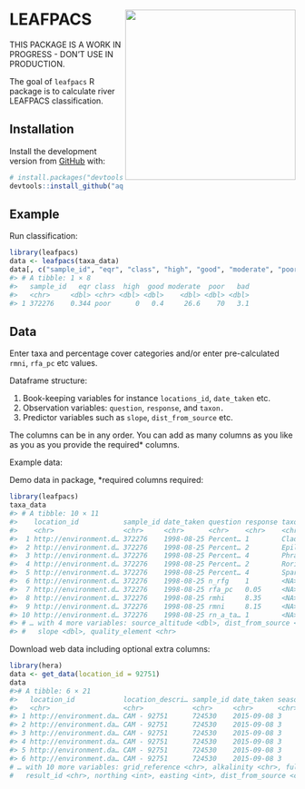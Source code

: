 
<!-- README.md is generated from README.Rmd. Please edit that file -->

# LEAFPACS <img src='https://github.com/aquaMetrics/leafpacs/raw/main/inst/extdat/images/leafpacs_logo.png' align="right" height="300" />

<!-- badges: start -->
<!-- badges: end -->

THIS PACKAGE IS A WORK IN PROGRESS - DON’T USE IN PRODUCTION.

The goal of `leafpacs` R package is to calculate river LEAFPACS
classification.

## Installation

Install the development version from [GitHub](https://github.com/) with:

``` r
# install.packages("devtools")
devtools::install_github("aquaMetrics/leafpacs", dependencies = TRUE)
```

## Example

Run classification:

``` r
library(leafpacs)
data <- leafpacs(taxa_data)
data[, c("sample_id", "eqr", "class", "high", "good", "moderate", "poor", "bad")]
#> # A tibble: 1 × 8
#>   sample_id   eqr class  high  good moderate  poor   bad
#>   <chr>     <dbl> <chr> <dbl> <dbl>    <dbl> <dbl> <dbl>
#> 1 372276    0.344 poor      0   0.4     26.6    70   3.1
```

## Data

Enter taxa and percentage cover categories and/or enter pre-calculated
`rmni`, `rfa_pc` etc values.

Dataframe structure:

1.  Book-keeping variables for instance `locations_id`, `date_taken`
    etc.
2.  Observation variables: `question`, `response`, and `taxon.`
3.  Predictor variables such as `slope`, `dist_from_source` etc.

The columns can be in any order. You can add as many columns as you like
as you as you provide the required\* columns.

Example data:

Demo data in package, \*required columns required:

``` r
library(leafpacs)
taxa_data
#> # A tibble: 10 × 11
#>    location_id           sample_id date_taken question response taxon alkalinity
#>    <chr>                 <chr>     <chr>      <chr>    <chr>    <chr>      <dbl>
#>  1 http://environment.d… 372276    1998-08-25 Percent… 1        Clad…       219.
#>  2 http://environment.d… 372276    1998-08-25 Percent… 2        Epil…       219.
#>  3 http://environment.d… 372276    1998-08-25 Percent… 4        Phra…       219.
#>  4 http://environment.d… 372276    1998-08-25 Percent… 2        Rori…       219.
#>  5 http://environment.d… 372276    1998-08-25 Percent… 4        Spar…       219.
#>  6 http://environment.d… 372276    1998-08-25 n_rfg    1        <NA>        219.
#>  7 http://environment.d… 372276    1998-08-25 rfa_pc   0.05     <NA>        219.
#>  8 http://environment.d… 372276    1998-08-25 rmhi     8.35     <NA>        219.
#>  9 http://environment.d… 372276    1998-08-25 rmni     8.15     <NA>        219.
#> 10 http://environment.d… 372276    1998-08-25 rn_a_ta… 1        <NA>        219.
#> # … with 4 more variables: source_altitude <dbl>, dist_from_source <dbl>,
#> #   slope <dbl>, quality_element <chr>
```

Download web data including optional extra columns:

``` r
library(hera)
data <- get_data(location_id = 92751)
data
#># A tibble: 6 × 21
#>   location_id            location_descri… sample_id date_taken season quality_element question response taxon latitude #> longitude
#>   <chr>                  <chr>            <chr>     <chr>      <chr>  <chr>           <chr>    <chr>    <chr>    <dbl>     #> <dbl>
#> 1 http://environment.da… CAM - 92751      724530    2015-09-08 3      River Macrophy… percent… 8        Phra…     52.1   #> -0.0226
#> 2 http://environment.da… CAM - 92751      724530    2015-09-08 3      River Macrophy… percent… 7        Spar…     52.1   #> -0.0226
#> 3 http://environment.da… CAM - 92751      724530    2015-09-08 3      River Macrophy… n_rfg    0        NA        52.1   #> -0.0226
#> 4 http://environment.da… CAM - 92751      724530    2015-09-08 3      River Macrophy… rmhi     8.62     NA        52.1   #> -0.0226
#> 5 http://environment.da… CAM - 92751      724530    2015-09-08 3      River Macrophy… rmni     8        NA        52.1   #> -0.0226
#> 6 http://environment.da… CAM - 92751      724530    2015-09-08 3      River Macrophy… rn_a_ta… 0        NA        52.1   #> -0.0226
# … with 10 more variables: grid_reference <chr>, alkalinity <chr>, full_result_id <chr>, result.result_id <chr>,
#   result_id <chr>, northing <int>, easting <int>, dist_from_source <chr>, source_altitude <chr>, slope <chr>
```
